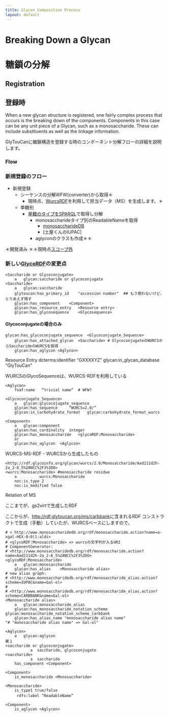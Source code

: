 ```yaml
---
title: Glycan Composition Process
layout: default
---
```

# Breaking Down a Glycan
# 糖鎖の分解

## Registration
## 登録時

When a new glycan structure is registered, one fairly complex process that occurs is the breaking down of the components.  Components in this case can be any unit piece of a Glycan, such as a monosaccharide.  These can include substituents as well as the linkage information. 

GlyTouCanに糖鎖構造を登録する時のコンポーネント分解フローの詳細を説明します。

### Flow
### 新規登録のフロー

* 新規登録
    * シーケンスの分解WFW(converter)から取得＊
      * 現時点、[WurcsRDF](https://bitbucket.org/glycosw/wurcsrdf)を利用して担当データ（MS）を生成します。＊
    * 単糖別
        * [単糖のタイプをSPARQL](https://github.org/glytoucan/batch)で取得し分解
             * monosaccharideタイプ別のReadableNameを取得
                * [monosaccharideDB](http://www.monosaccharidedb.org/remote_access.action#conversion)
                * [土屋くんのIUPAC]
             * aglyconのクラスも作成＊＊

＊開発済み
＊＊現時点[スコープ外](http://glycob.oxfordjournals.org/content/23/12/1422.full?ijkey=b52b4890001eddbfdb29bd160185613b932538b0&keytype2=tf_ipsecsha)

### 新しい[GlycoRDF](https://github.com/glycoinfo/GlycoRDF)の変更点

    <Saccharide or Glycoconjugate>
    	a	glycan:saccharide or glycoconjugate
    <Saccharide>
    	a	glycan:saccharide
    	glytoucan:has_primary_id	"accession number"  ## もう使わないけど、とりあえず残す
    	glycan:has_component	<Component>
    	glycan:has_resource_entry	<Resource entry>
    	glycan:has_glycosequence	<Glycosequence>

#### Glycoconjugateの場合のみ
    glycan:has_glycoconjugate_sequence	<Glycoconjugate_Sequence>
    	glycan:has_attached_glycan	<Saccharide> # GlycoconjugateのWURCSからSaccharideのWURCSを取得
    	glycan:has_aglycon <Aglycon>


Resource Entry
    <Resource entry>
    	dcterms:identifier	“GXXXXYZ”
    	glycan:in_glycan_database	“GlyTouCan”

WURCSのGlycoSequenceは、WURCS-RDFを利用している

    <Aglycon>
    	foaf:name	“trivial name”  # WFW?

    <Glycoconjugate_Sequence>
    	a	glycan:glycocojugate_sequence
    	glycan:has_sequence		“WURCS=2.0/”
    	glycan:in_carbohydrate_format	glycan:carbohydrate_format_wurcs

    <Component>
    	a	glycan:component
    	glycan:has_cardinality	integer
    	glycan:has_monosaccharide	<glycoRDF:Monosaccharide>
    	or 
    	glycan:has_aglycon	<Aglycon>


WURCS-MS-RDF - WURCSから生成したもの

    <http://rdf.glycoinfo.org/glycan/wurcs/2.0/Monosaccharide/Aad211d2h-2a_2-6_5%2ANCC%2F3%3DO>
    <wurcs:Monosaccharide> #monosaccharide residue
    	a          wurcs:Monosaccharide
    	noc:is_type	2
    	noc:is_modified	false

Relation of MS

ここまでが、gs2virtで生成したRDF

ここからが、<http://rdf.glytoucan.org/ms/carbbank>に含まれるRDF
コンストラクトで生成（手動）していたが、WURCSベースにしますので、

    # < http://www.monosaccharidedb.org/rdf/monosaccharide.action?name=o-xgal-HEX-0:0|1:aldi>
    # <glycoRDF:Monosaccharide> => wurcsの文字列が入るURI
    # ComponentGenerator:
    # <http://www.monosaccharidedb.org/rdf/monosaccharide.action?name=Aad211d2h-2a_2-6_5%2ANCC%2F3%3DO>
    <glycoRDF:Monosaccharide>
    	a	glycan:monosaccharide
    	glycan:has_alias	<Monosaccharide alias>
    # new alias graph:
    # <http://www.monosaccharidedb.org/rdf/monosaccharide_alias.action?scheme=IUPAC&name=Gal-ol>
    #
    # <http://www.monosaccharidedb.org/rdf/monosaccharide_alias.action?scheme=CARBBANK&name=Gal-ol>
    <Monosaccharide alias>
    	a	glycan:monosaccharide_alias
    	glycan:has_monosaccharide_notation_scheme glycan:monosaccharide_notation_scheme_carbbank 
    	glycan:has_alias_name "monosaccharide alias name"
    "# "monosaccharide alias name" => Gal-ol"

    <Aglycon>
    	a	glycan:aglycon
    案１
    <saccharide or glycoconjugate>
               a  saccharide, glycoconjugate
    <saccharide>
               a  saccharide
    	has_component <Component>
    
    <Component>
    	is_monosaccharide <Monosaccharide>

    <Monosaccharide>
    	is_type1 true/false
    　　　rdfs:label “ReadableName”

    <Component>
    	is_aglycon <Aglycon>


